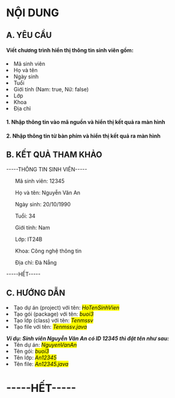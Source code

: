 <h1>NỘI DUNG</h1>
<h2>A. YÊU CẦU</h2>
<h4>Viết chương trình hiển thị thông tin sinh viên gồm:</h4>
<li>Mã sinh viên</li>
<li>Họ và tên</li>
<li>Ngày sinh</li>
<li>Tuổi</li>
<li>Giới tính (Nam: true, Nữ: false)</li>
<li>Lớp</li>
<li>Khoa</li> 
<li>Địa chỉ</li>
<h4>1. Nhập thông tin vào mã nguồn và hiển thị kết quả ra màn hình</h4>
<h4>2. Nhập thông tin từ bàn phím và hiển thị kết quả ra màn hình</h4>
<h2>B. KẾT QUẢ THAM KHẢO</h2>
-----THÔNG TIN SINH VIÊN-----
<ol>Mã sinh viên: 12345</ol>      
<ol>Họ và tên: Nguyễn Văn An</ol>
<ol>Ngày sinh: 20/10/1990</ol>
<ol>Tuổi: 34</ol>
<ol>Giới tính: Nam</ol>
<ol>Lớp: IT24B</ol>
<ol>Khoa: Công nghệ thông tin</ol>
<ol>Địa chỉ: Đà Nẵng</ol>
-----HẾT----- 
<h2>C. HƯỚNG DẪN</h2>
<li>Tạo dự án (project) với tên: <mark><i>HoTenSinhVien</i></mark></li>
<li>Tạo gói (package) với tên: <mark><i>buoi3</i></mark></li>
<li>Tạo lớp (class) với tên: <mark><i>Tenmssv</i></mark></li>
<li>Tạo file với tên: <mark><i>Tenmssv.java</i></mark></li>
<p></p>
<b><em>Ví dụ: Sinh viên Nguyễn Văn An có ID 12345 thì đặt tên như sau:</em></b>
<li>Tên dự án: <mark><i>NguyenVanAn</i></mark></li> 
<li>Tên gói: <mark><i>buoi3</i></mark></li>
<li>Tên lớp: <mark><i>An12345</i></mark></li>
<li>Tên file: <mark><i>An12345.java</i></mark></li>
<h1>-----HẾT-----</h1>

